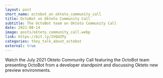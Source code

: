 ```yaml
---
layout: post
short_name: octobot_on_okteto_community_call
title: OctoBot on Okteto Community Call
subtitle: The OctoBot team on Oktoto Community Call
date: 2021-08-14
image: posts/okteto_community_call.webp
link: https://bit.ly/2VQdZPy
categories: they_talk_about_octobot
external: true
---
```


Watch the July 2021 Okteto Community Call featuring the OctoBot
team presenting OctoBot from a developer standpoint and
discussing Okteto new preview environments.

